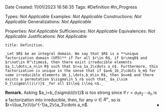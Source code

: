 <div class="topSpace"></div>

Date Created: 11/01/2023 16:56:35
Tags: #Definition #In_Progress

Types: _Not Applicable_
Examples: _Not Applicable_
Constructions: _Not Applicable_
Generalizations: _Not Applicable_

Properties: _Not Applicable_
Sufficiencies: _Not Applicable_
Equivalences: _Not Applicable_
Justifications: _Not Applicable_

``` ad-Definition
title: Definition.

_Let $R$ be an integral domain. We say that $R$ is a **unique factorization domain (UFD)** if for all $r\in R$, if $r\neq0$ and $r\not\in R^\times$, then there exist irreducible elements $a_1,\dots,a_n\in R$ such that $r=a_1a_2\cdots a_n$. Furthermore, this factorization is unique in the sense that if $a=b_1b_2\cdots b_m$ for some irreducible elements $b_1,\dots,b_m\in R$, then $n=m$ and there exists a permutation $\sigma\in S_n$ such that_ $a_i\sim b_{\sigma\l(i\r)}$ _for all $1\leq i\leq n$._

```

**Remark.** Asking $a_i=b_{\sigma\l(i\r)}$ is too strong since if $r=a_1a_2\cdots a_n$ is a factorization into irreducible, then, for any $u\in R^\times$, so is $r=\l(ua_1\r)\l(u^{-1}a_2\r)a_3\cdots a_n$.<span style="float:right;">$\blacklozenge$</span>
